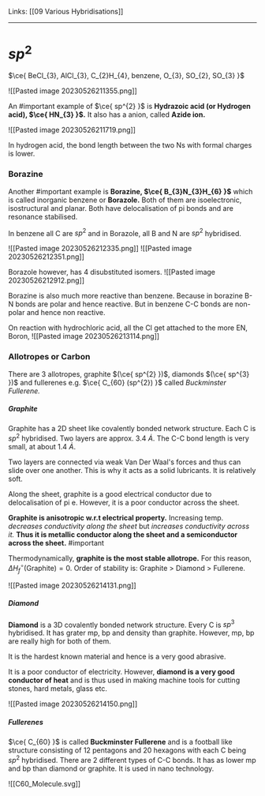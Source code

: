 Links: [[09 Various Hybridisations]]
___
# $sp^{2}$
$\ce{ BeCl_{3}, AlCl_{3}, C_{2}H_{4}, benzene, O_{3}, SO_{2}, SO_{3} }$

![[Pasted image 20230526211355.png]]

An #important example of $\ce{ sp^{2} }$ is **Hydrazoic acid (or Hydrogen acid), $\ce{ HN_{3} }$.** It also has a anion, called **Azide ion.** 

![[Pasted image 20230526211719.png]]

In hydrogen acid, the bond length between the two Ns with formal charges is lower.

### Borazine

Another #important example is **Borazine, $\ce{ B_{3}N_{3}H_{6} }$** which is called inorganic benzene or **Borazole.** Both of them are isoelectronic, isostructural and planar.  Both have delocalisation of pi bonds and are resonance stabilised. 

In benzene all C are $sp^{2}$ and in Borazole, all B and N are $sp^{2}$ hybridised. 

![[Pasted image 20230526212335.png]]
![[Pasted image 20230526212351.png]]

Borazole however, has 4 disubstituted isomers. 
![[Pasted image 20230526212912.png]]

Borazine is also much more reactive than benzene. Because in borazine B-N bonds are polar and hence reactive. But in benzene C-C bonds are non-polar and hence non reactive. 

On reaction with hydrochloric acid, all the Cl get attached to the more EN, Boron,
![[Pasted image 20230526213114.png]]

### Allotropes or Carbon
There are 3 allotropes, graphite $(\ce{ sp^{2} })$, diamonds $(\ce{ sp^{3} })$ and fullerenes e.g. $\ce{ C_{60} (sp^{2}) }$  called *Buckminster Fullerene.*

##### Graphite
Graphite has a 2D sheet like covalently bonded network structure. Each C is $sp^{2}$ hybridised. Two layers are approx. 3.4 $\dot{A}$. The C-C bond length is very small, at about 1.4 $\dot{A}$. 

Two layers are connected via weak Van Der Waal's forces and thus can slide over one another. This is why it acts as a solid lubricants. It is relatively soft. 

Along the sheet, graphite is a good electrical conductor due to delocalisation of pi e. However, it is a poor conductor across the sheet. 

**Graphite is anisotropic w.r.t electrical property.**
Increasing temp. *decreases conductivity along the sheet* but *increases conductivity across it.* **Thus it is metallic conductor along the sheet and a semiconductor across the sheet.** #important 

Thermodynamically, **graphite is the most stable allotrope.** For this reason, $\Delta H^{\circ}_{f}(\text{Graphite}) = 0$.
Order of stability is: Graphite > Diamond > Fullerene.

![[Pasted image 20230526214131.png]]

##### Diamond
**Diamond** is a 3D covalently bonded network structure. Every C is $sp^{3}$ hybridised. It has grater mp, bp and density than graphite. However, mp, bp are really high for both of them. 

It is the hardest known material and hence is a very good abrasive. 

It is a poor conductor of electricity. However, **diamond is a very good conductor of heat** and is thus used in making machine tools for cutting stones, hard metals, glass etc. 

![[Pasted image 20230526214150.png]]

##### Fullerenes
$\ce{ C_{60} }$ is called **Buckminster Fullerene** and is a football like structure consisting of 12 pentagons and 20 hexagons with each C being $sp^{2}$ hybridised. There are 2 different types of C-C bonds. It has as lower mp and bp than diamond or graphite. It is used in nano technology. 

![[C60_Molecule.svg]]